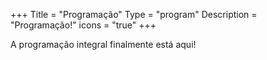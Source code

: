 +++
Title = "Programação"
Type = "program"
Description = "Programação!"
icons = "true"
+++

A programação integral finalmente está aqui!
